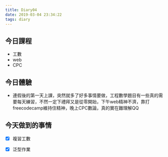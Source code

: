 ```yaml
---
title: Diary04
date: 2019-03-04 23:34:22
tags: diary
---
```


## 今日課程

* 工數
* web
* CPC

## 今日體驗

* 連假後的第一天上課，突然就多了好多事情要做，工程數學題目有一些真的需要每天練習，不然一定下禮拜又是從零開始，下午web精神不濟，靠打freecodecamp維持住精神，晚上CPC數論，真的實在難理解QQ

## 今天做到的事情

* [x] 複習工數
* [x] 泛型作業

